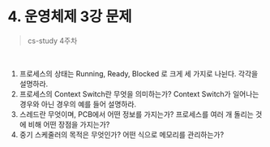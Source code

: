 # 4. 운영체제 3강 문제

> cs-study 4주차

<br>

1. 프로세스의 상태는 Running, Ready, Blocked 로 크게 세 가지로 나뉜다. 각각을 설명하라.
2. 프로세스의 Context Switch란 무엇을 의미하는가? Context Switch가 일어나는 경우와 아닌 경우의 예를 들어 설명하라.
3. 스레드란 무엇이며, PCB에서 어떤 정보를 가지는가? 프로세스를 여러 개 돌리는 것에 비해 어떤 장점을 가지는가?
4. 중기 스케줄러의 목적은 무엇인가? 어떤 식으로 메모리를 관리하는가?
